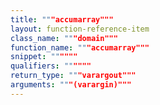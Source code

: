 ```yaml
---
title: """accumarray"""
layout: function-reference-item
class_name: """domain"""
function_name: """accumarray"""
snippet: """"""
qualifiers: """"""
return_type: """varargout"""
arguments: """(varargin)"""
---
```



